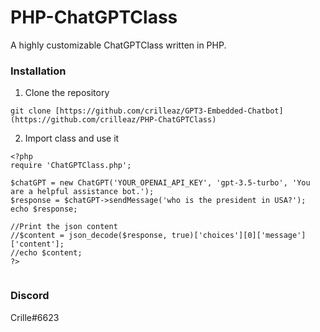 # PHP-ChatGPTClass
A highly customizable ChatGPTClass written in PHP.


### Installation

1. Clone the repository
```
git clone [https://github.com/crilleaz/GPT3-Embedded-Chatbot](https://github.com/crilleaz/PHP-ChatGPTClass)
```

2. Import class and use it
```
<?php
require 'ChatGPTClass.php';

$chatGPT = new ChatGPT('YOUR_OPENAI_API_KEY', 'gpt-3.5-turbo', 'You are a helpful assistance bot.');
$response = $chatGPT->sendMessage('who is the president in USA?');
echo $response;

//Print the json content
//$content = json_decode($response, true)['choices'][0]['message']['content'];
//echo $content;
?>


```



### Discord
Crille#6623
